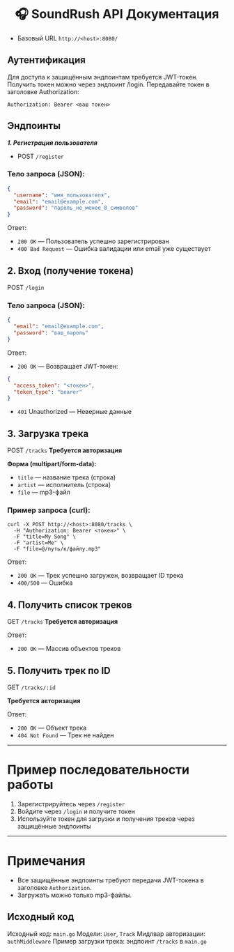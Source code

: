 <h1 align="center">🎧 SoundRush API Документация</h1>

* Базовый URL ```http://<host>:8080/```

## Аутентификация
Для доступа к защищённым эндпоинтам требуется JWT-токен.
Получить токен можно через эндпоинт /login.
Передавайте токен в заголовке Authorization:
```
Authorization: Bearer <ваш токен>
```

## Эндпоинты
***1. Регистрация пользователя***
* POST ```/register```

### Тело запроса (JSON):

```JSON
{
  "username": "имя_пользователя",
  "email": "email@example.com",
  "password": "пароль_не_менее_8_символов"
}
```

Ответ:

* ```200 OK``` — Пользователь успешно зарегистрирован
* ```400 Bad Request``` — Ошибка валидации или email уже существует

## 2. Вход (получение токена)
POST ```/login```

### Тело запроса (JSON):

```JSON
{
  "email": "email@example.com",
  "password": "ваш_пароль"
}
```

Ответ:

* ```200 OK``` — Возвращает JWT-токен:

```JSON
{
  "access_token": "<токен>",
  "token_type": "bearer"
}
```
* ```401``` Unauthorized — Неверные данные
## 3. Загрузка трека
POST ```/tracks```
**Требуется авторизация**

**Форма (multipart/form-data):**

* ```title``` — название трека (строка)
* ```artist``` — исполнитель (строка)
* ```file``` — mp3-файл

### Пример запроса (curl):

```curl
curl -X POST http://<host>:8080/tracks \
  -H "Authorization: Bearer <токен>" \
  -F "title=My Song" \
  -F "artist=Me" \
  -F "file=@/путь/к/файлу.mp3"
```

Ответ:

* ```200 OK``` — Трек успешно загружен, возвращает ID трека
* ```400/500``` — Ошибка

## 4. Получить список треков
GET ```/tracks```
**Требуется авторизация**

Ответ:

* ```200 OK``` — Массив объектов треков
## 5. Получить трек по ID

GET ```/tracks/:id```

**Требуется авторизация**

Ответ:

* ```200 OK``` — Объект трека
* ```404 Not Found``` — Трек не найден
---
# Пример последовательности работы
1. Зарегистрируйтесь через ```/register```
2. Войдите через ```/login``` и получите токен
3. Используйте токен для загрузки и получения треков через защищённые эндпоинты
---
# Примечания
* Все защищённые эндпоинты требуют передачи JWT-токена в заголовке ```Authorization```.
* Загружать можно только mp3-файлы.
## Исходный код
Исходный код: ```main.go```
Модели: ```User```, ```Track```
Мидлвар авторизации: ```authMiddleware```
Пример загрузки трека: эндпоинт ```/tracks``` в ```main.go```
